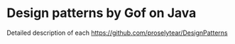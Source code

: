 # Design patterns by Gof on Java

Detailed description of each
https://github.com/proselytear/DesignPatterns